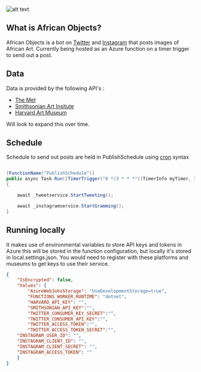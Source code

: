 
![alt text](https://user-images.githubusercontent.com/15980314/212194101-d5c7095d-017a-470b-a80a-33b2b3c71c15.jpg)

## What is African Objects?

African Objects is a bot on [Twitter](https://twitter.com/AfricanObjects/) and [Instagram](https://www.instagram.com/africanobjects/) that posts images of African Art. Currently being hosted as an Azure function on a timer trigger to send out a post.

## Data

Data is provided by the following API's :
- [The Met](https://metmuseum.github.io/)
- [Smithsonian Art Insitute](http://edan.si.edu/openaccess/apidocs/)
- [Harvard Art Museum](https://github.com/harvardartmuseums/api-docs)

Will look to expand this over time. 

## Schedule 

Schedule to send out posts are held in PublishSchedule using [cron](https://en.wikipedia.org/wiki/Cron) syntax 

```c#

[FunctionName("PublishSchedule")]
public async Task Run([TimerTrigger("0 */3 * * *")]TimerInfo myTimer, ILogger log)
{

    await _tweetservice.StartTweeting();

    await _instagramservice.StartGramming();
}
```

## Running locally

It makes use of environmental variables to store API keys and tokens in Azure this will be stored in the function configuration, but locally it's stored in local.settings.json. You would need to register with these platforms and museums to get keys to use their service.

```json
{
    "IsEncrypted": false,
    "Values": {
        "AzureWebJobsStorage": "UseDevelopmentStorage=true",
        "FUNCTIONS_WORKER_RUNTIME": "dotnet",
        "HARVARD_API_KEY": "",
        "SMITHSONIAN_API_KEY":"",
        "TWITTER_CONSUMER_KEY_SECRET":"",
        "TWITTER_CONSUMER_API_KEY":"",
        "TWITTER_ACCESS_TOKEN":"",
        "TWITTER_ACCESS_TOKEN_SECRET":"",
	"INSTAGRAM_USER_ID": "",
	"INSTAGRAM_CLIENT_ID": "",
  	"INSTAGRAM_CLIENT_SECRET": "",
	"INSTAGRAM_ACCESS_TOKEN": ""
    }
}
```

